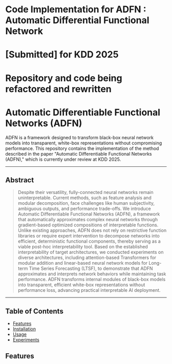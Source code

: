 # Code Implementation for ADFN : Automatic Differential Functional Network 
# [Submitted] for KDD 2025

# Repository and code being refactored and rewritten


# Automatic Differentiable Functional Networks (ADFN)

ADFN is a framework designed to transform black-box neural network models into transparent, white-box representations without compromising performance. This repository contains the implementation of the method described in the paper "Automatic Differentiable Functional Networks (ADFN)," which is currently under review at KDD 2025.

---

## Abstract

> Despite their versatility, fully-connected neural networks remain uninterpretable. Current methods, such as feature analysis and modular decomposition, face challenges like human subjectivity, ambiguous outputs, and performance trade-offs. We introduce Automatic Differentiable Functional Networks (ADFN), a framework that automatically approximates complex neural networks through gradient-based optimized compositions of interpretable functions. Unlike existing approaches, ADFN does not rely on restrictive function libraries or require expert intervention to decompose networks into efficient, deterministic functional components, thereby serving as a viable post-hoc interpretability tool. Based on the established interpretability of target architectures, we conducted experiments on diverse architectures, including attention-based Transformers for modular addition and linear-based neural network models for Long-term Time Series Forecasting (LTSF), to demonstrate that ADFN approximates and interprets network behaviors while maintaining task performance. ADFN transforms internal modules of black-box models into transparent, efficient white-box representations without performance loss, advancing practical interpretable AI deployment.

---

## Table of Contents

- [Features](#features)
- [Installation](#installation)
- [Usage](#usage)
- [Experiments](#experiments)


## Features

